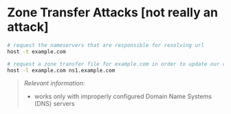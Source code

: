 # Zone Transfer Attacks [not really an attack]

```sh
# request the nameservers that are responsible for resolving url
host -t example.com 

# request a zone transfer file for example.com in order to update our record
host -l example.com ns1.example.com 
```

> _Relevant information:_
>
> - works only with improperly configured Domain Name Systems (DNS) servers

